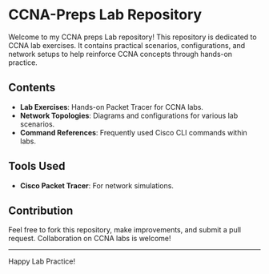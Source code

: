 # CCNA-Preps Lab Repository 

Welcome to my CCNA preps Lab repository! This repository is dedicated to CCNA lab exercises. It contains practical scenarios, configurations, and network setups to help reinforce CCNA concepts through hands-on practice.

## Contents
- **Lab Exercises**: Hands-on Packet Tracer for CCNA labs.
- **Network Topologies**: Diagrams and configurations for various lab scenarios.
- **Command References**: Frequently used Cisco CLI commands within labs.

## Tools Used
- **Cisco Packet Tracer**: For network simulations.

## Contribution
Feel free to fork this repository, make improvements, and submit a pull request. Collaboration on CCNA labs is welcome!

---

Happy Lab Practice!
